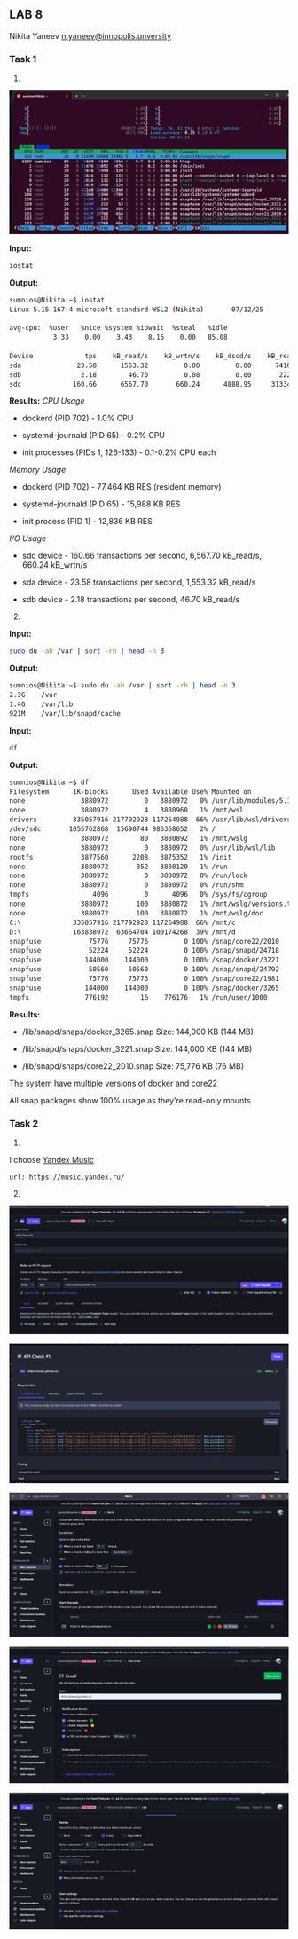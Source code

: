 ## LAB 8
Nikita Yaneev n.yaneev@innopolis.unversity

### Task 1


1. 

![alt text](image-2.png)


**Input:**
```sh
iostat
```

**Output:**

```sh
sumnios@Nikita:~$ iostat
Linux 5.15.167.4-microsoft-standard-WSL2 (Nikita)       07/12/25        _x86_64_        (8 CPU)

avg-cpu:  %user   %nice %system %iowait  %steal   %idle
           3.33    0.00    3.43    8.16    0.00   85.08

Device             tps    kB_read/s    kB_wrtn/s    kB_dscd/s    kB_read    kB_wrtn    kB_dscd
sda              23.58      1553.32         0.00         0.00      74109          0          0
sdb               2.18        46.70         0.08         0.00       2228          4          0
sdc             160.66      6567.70       660.24      4888.95     313345      31500     233252

```


**Results:**
*CPU Usage*
- dockerd (PID 702) - 1.0% CPU

- systemd-journald (PID 65) - 0.2% CPU

- init processes (PIDs 1, 126-133) - 0.1-0.2% CPU each

*Memory Usage*
- dockerd (PID 702) - 77,464 KB RES (resident memory)

- systemd-journald (PID 65) - 15,988 KB RES

- init process (PID 1) - 12,836 KB RES


*I/O Usage*
- sdc device - 160.66 transactions per second, 6,567.70 kB_read/s, 660.24 kB_wrtn/s

- sda device - 23.58 transactions per second, 1,553.32 kB_read/s

- sdb device - 2.18 transactions per second, 46.70 kB_read/s

2. 


**Input:**
```sh
sudo du -ah /var | sort -rh | head -n 3
```

**Output:**
```sh
sumnios@Nikita:~$ sudo du -ah /var | sort -rh | head -n 3
2.3G    /var
1.4G    /var/lib
921M    /var/lib/snapd/cache
```


**Input:**

```sh
df
```

**Output:**

```sh
sumnios@Nikita:~$ df
Filesystem      1K-blocks      Used Available Use% Mounted on
none              3880972         0   3880972   0% /usr/lib/modules/5.15.167.4-microsoft-standard-WSL2
none              3880972         4   3880968   1% /mnt/wsl
drivers         335057916 217792928 117264988  66% /usr/lib/wsl/drivers
/dev/sdc       1055762868  15690744 986368652   2% /
none              3880972        80   3880892   1% /mnt/wslg
none              3880972         0   3880972   0% /usr/lib/wsl/lib
rootfs            3877560      2208   3875352   1% /init
none              3880972       852   3880120   1% /run
none              3880972         0   3880972   0% /run/lock
none              3880972         0   3880972   0% /run/shm
tmpfs                4096         0      4096   0% /sys/fs/cgroup
none              3880972       100   3880872   1% /mnt/wslg/versions.txt
none              3880972       100   3880872   1% /mnt/wslg/doc
C:\             335057916 217792928 117264988  66% /mnt/c
D:\             163838972  63664704 100174268  39% /mnt/d
snapfuse            75776     75776         0 100% /snap/core22/2010
snapfuse            52224     52224         0 100% /snap/snapd/24718
snapfuse           144000    144000         0 100% /snap/docker/3221
snapfuse            50560     50560         0 100% /snap/snapd/24792
snapfuse            75776     75776         0 100% /snap/core22/1981
snapfuse           144000    144000         0 100% /snap/docker/3265
tmpfs              776192        16    776176   1% /run/user/1000
```
**Results:**

- /lib/snapd/snaps/docker_3265.snap
Size: 144,000 KB (144 MB)


- /lib/snapd/snaps/docker_3221.snap
Size: 144,000 KB (144 MB)


- /lib/snapd/snaps/core22_2010.snap
Size: 75,776 KB (76 MB)


The system have multiple versions of docker and core22 

All snap packages show 100% usage as they're read-only mounts

### Task 2


1. 

I choose [Yandex Music](https://music.yandex.ru/)

```
url: https://music.yandex.ru/

```

2.

![alt text](image-3.png)


![alt text](image-4.png)

![alt text](image-7.png)

![alt text](image-5.png)

![alt text](image-8.png)
